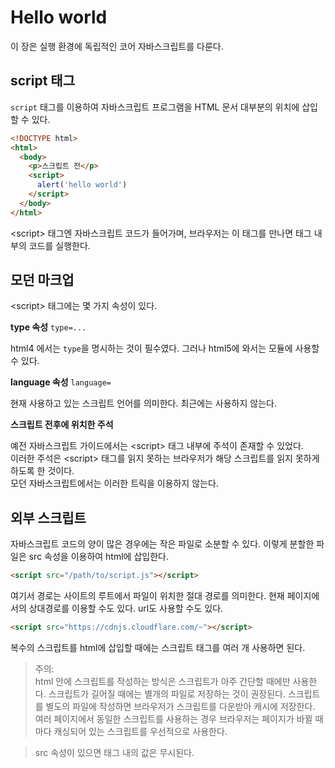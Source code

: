 # Hello world

이 장은 실행 환경에 독립적인 코어 자바스크립트를 다룬다.

## script 태그
`script` 태그를 이용하여 자바스크립트 프로그램을 HTML 문서 대부분의 위치에 삽입할 수 있다.

```html
<!DOCTYPE html>
<html>
  <body>
    <p>스크립트 전</p>
    <script>
      alert('hello world')
    </script>
  </body>
</html>
```

\<script> 태그엔 자바스크립트 코드가 들어가며, 브라우저는 이 태그를 만나면 태그 내부의 코드를 실행한다.

## 모던 마크업
\<script> 태그에는 몇 가지 속성이 있다. 


**type 속성**
`type=...`

html4 에서는 `type`을 명시하는 것이 필수였다. 그러나 html5에 와서는 모듈에 사용할 수 있다.

**language 속성**
`language=`

현재 사용하고 있는 스크립트 언어를 의미한다. 최근에는 사용하지 않는다.

**스크립트 전후에 위치한 주석**

예전 자바스크립트 가이드에서는 \<script> 태그 내부에 주석이 존재할 수 있었다.  
이러한 주석은 \<script> 태그를 읽지 못하는 브라우저가 해당 스크립트를 읽지 못하게 하도록 한 것이다.  
모던 자바스크립트에서는 이러한 트릭을 이용하지 않는다.

## 외부 스크립트

자바스크립트 코드의 양이 많은 경우에는 작은 파일로 소분할 수 있다. 이렇게 분할한 파일은 src 속성을 이용하여 html에 삽입한다.
```html
<script src="/path/to/script.js"></script>
```

여기서 경로는 사이트의 루트에서 파일이 위치한 절대 경로를 의미한다. 현재 페이지에서의 상대경로를 이용할 수도 있다. url도 사용할 수도 있다.

```html
<script src="https://cdnjs.cloudflare.com/~"></script>
```

복수의 스크립트를 html에 삽입할 때에는 스크립트 태그를 여러 개 사용하면 된다.

> 주의:  
> html 안에 스크립트를 작성하는 방식은 스크립트가 아주 간단할 때에만 사용한다. 스크립트가 길어질 때에는 별개의 파일로 저장하는 것이 권장된다.
> 스크립트를 별도의 파일에 작성하면 브라우저가 스크립트를 다운받아 캐시에 저장한다.
> 여러 페이지에서 동일한 스크립트를 사용하는 경우 브라우저는 페이지가 바뀔 때마다 캐싱되어 있는 스크립트를 우선적으로 사용한다.

>src 속성이 있으면 태그 내의 값은 무시된다.